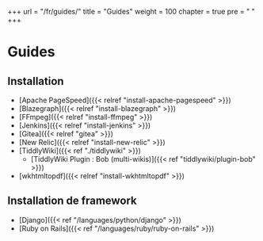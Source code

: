 +++
url = "/fr/guides/"
title = "Guides"
weight = 100
chapter = true
pre = "<i class='fas fa-fw fa-book-open'></i> "
+++

# Guides

## Installation
- [Apache PageSpeed]({{< relref "install-apache-pagespeed" >}})
- [Blazegraph]({{< relref "install-blazegraph" >}})
- [FFmpeg]({{< relref "install-ffmpeg" >}})
- [Jenkins]({{< relref "install-jenkins" >}})
- [Gitea]({{< relref "gitea" >}})
- [New Relic]({{< relref "install-new-relic" >}})
- [TiddlyWiki]({{< ref "./tiddlywiki" >}})
  - [TiddlyWiki Plugin : Bob (multi-wikis)]({{< ref "tiddlywiki/plugin-bob" >}})
- [wkhtmltopdf]({{< relref "install-wkhtmltopdf" >}})

## Installation de framework

- [Django]({{< ref "/languages/python/django" >}})
- [Ruby on Rails]({{< ref "/languages/ruby/ruby-on-rails" >}})
